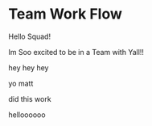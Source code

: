 # Team Work Flow

Hello Squad!

Im Soo excited to be in a Team with Yall!!


hey hey hey 

yo matt

did this work


helloooooo